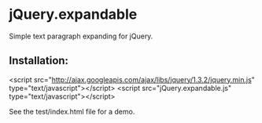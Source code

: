 jQuery.expandable
=================
Simple text paragraph expanding for jQuery.
  
Installation:
-------------
&lt;script src="http://ajax.googleapis.com/ajax/libs/jquery/1.3.2/jquery.min.js" type="text/javascript"&gt;&lt;/script&gt;
&lt;script src="jQuery.expandable.js" type="text/javascript"&gt;&lt;/script&gt;

See the test/index.html file for a demo.